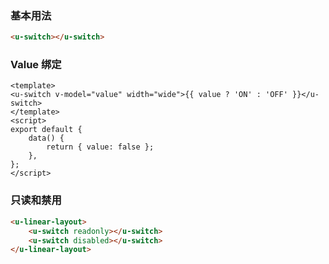 ### 基本用法

``` html
<u-switch></u-switch>
```

### Value 绑定

``` vue
<template>
<u-switch v-model="value" width="wide">{{ value ? 'ON' : 'OFF' }}</u-switch>
</template>
<script>
export default {
    data() {
        return { value: false };
    },
};
</script>
```

### 只读和禁用

``` html
<u-linear-layout>
    <u-switch readonly></u-switch>
    <u-switch disabled></u-switch>
</u-linear-layout>
```
